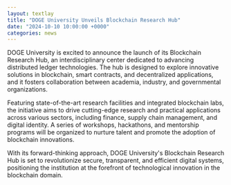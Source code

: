 ```yaml
---
layout: textlay
title: "DOGE University Unveils Blockchain Research Hub"
date: "2024-10-10 10:00:00 +0000"
categories: news
---
```


DOGE University is excited to announce the launch of its Blockchain Research Hub, an interdisciplinary center dedicated to advancing distributed ledger technologies. The hub is designed to explore innovative solutions in blockchain, smart contracts, and decentralized applications, and it fosters collaboration between academia, industry, and governmental organizations.

Featuring state-of-the-art research facilities and integrated blockchain labs, the initiative aims to drive cutting-edge research and practical applications across various sectors, including finance, supply chain management, and digital identity. A series of workshops, hackathons, and mentorship programs will be organized to nurture talent and promote the adoption of blockchain innovations.

With its forward-thinking approach, DOGE University's Blockchain Research Hub is set to revolutionize secure, transparent, and efficient digital systems, positioning the institution at the forefront of technological innovation in the blockchain domain. 